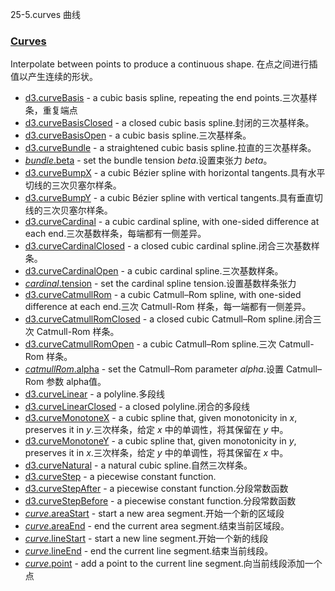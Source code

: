 25-5.curves 曲线

### [](https://github.com/d3/d3/blob/main/API.md#curves)[Curves](https://github.com/d3/d3-shape/blob/v3.0.1/README.md#curves)

Interpolate between points to produce a continuous shape.
在点之间进行插值以产生连续的形状。

-   [d3.curveBasis](https://github.com/d3/d3-shape/blob/v3.0.1/README.md#curveBasis) - a cubic basis spline, repeating the end points.三次基样条，重复端点
-   [d3.curveBasisClosed](https://github.com/d3/d3-shape/blob/v3.0.1/README.md#curveBasisClosed) - a closed cubic basis spline.封闭的三次基样条。
-   [d3.curveBasisOpen](https://github.com/d3/d3-shape/blob/v3.0.1/README.md#curveBasisOpen) - a cubic basis spline.三次基样条。
-   [d3.curveBundle](https://github.com/d3/d3-shape/blob/v3.0.1/README.md#curveBundle) - a straightened cubic basis spline.拉直的三次基样条。
-   [*bundle*.beta](https://github.com/d3/d3-shape/blob/v3.0.1/README.md#curveBundle_beta) - set the bundle tension *beta*.设置束张力 *beta*。
-   [d3.curveBumpX](https://github.com/d3/d3-shape/blob/v3.0.1/README.md#curveBumpX) - a cubic Bézier spline with horizontal tangents.具有水平切线的三次贝塞尔样条。
-   [d3.curveBumpY](https://github.com/d3/d3-shape/blob/v3.0.1/README.md#curveBumpY) - a cubic Bézier spline with vertical tangents.具有垂直切线的三次贝塞尔样条。
-   [d3.curveCardinal](https://github.com/d3/d3-shape/blob/v3.0.1/README.md#curveCardinal) - a cubic cardinal spline, with one-sided difference at each end.三次基数样条，每端都有一侧差异。
-   [d3.curveCardinalClosed](https://github.com/d3/d3-shape/blob/v3.0.1/README.md#curveCardinalClosed) - a closed cubic cardinal spline.闭合三次基数样条。
-   [d3.curveCardinalOpen](https://github.com/d3/d3-shape/blob/v3.0.1/README.md#curveCardinalOpen) - a cubic cardinal spline.三次基数样条。
-   [*cardinal*.tension](https://github.com/d3/d3-shape/blob/v3.0.1/README.md#curveCardinal_tension) - set the cardinal spline tension.设置基数样条张力
-   [d3.curveCatmullRom](https://github.com/d3/d3-shape/blob/v3.0.1/README.md#curveCatmullRom) - a cubic Catmull–Rom spline, with one-sided difference at each end.三次 Catmull-Rom 样条，每一端都有一侧差异。
-   [d3.curveCatmullRomClosed](https://github.com/d3/d3-shape/blob/v3.0.1/README.md#curveCatmullRomClosed) - a closed cubic Catmull–Rom spline.闭合三次 Catmull-Rom 样条。
-   [d3.curveCatmullRomOpen](https://github.com/d3/d3-shape/blob/v3.0.1/README.md#curveCatmullRomOpen) - a cubic Catmull–Rom spline.三次 Catmull-Rom 样条。
-   [*catmullRom*.alpha](https://github.com/d3/d3-shape/blob/v3.0.1/README.md#curveCatmullRom_alpha) - set the Catmull–Rom parameter *alpha*.设置 Catmull–Rom 参数 alpha值。
-   [d3.curveLinear](https://github.com/d3/d3-shape/blob/v3.0.1/README.md#curveLinear) - a polyline.多段线
-   [d3.curveLinearClosed](https://github.com/d3/d3-shape/blob/v3.0.1/README.md#curveLinearClosed) - a closed polyline.闭合的多段线
-   [d3.curveMonotoneX](https://github.com/d3/d3-shape/blob/v3.0.1/README.md#curveMonotoneX) - a cubic spline that, given monotonicity in *x*, preserves it in *y*.三次样条，给定 *x* 中的单调性，将其保留在 *y* 中。
-   [d3.curveMonotoneY](https://github.com/d3/d3-shape/blob/v3.0.1/README.md#curveMonotoneY) - a cubic spline that, given monotonicity in *y*, preserves it in *x*.三次样条，给定 *y* 中的单调性，将其保留在 *x* 中。
-   [d3.curveNatural](https://github.com/d3/d3-shape/blob/v3.0.1/README.md#curveNatural) - a natural cubic spline.自然三次样条。
-   [d3.curveStep](https://github.com/d3/d3-shape/blob/v3.0.1/README.md#curveStep) - a piecewise constant function.
-   [d3.curveStepAfter](https://github.com/d3/d3-shape/blob/v3.0.1/README.md#curveStepAfter) - a piecewise constant function.分段常数函数
-   [d3.curveStepBefore](https://github.com/d3/d3-shape/blob/v3.0.1/README.md#curveStepBefore) - a piecewise constant function.分段常数函数
-   [*curve*.areaStart](https://github.com/d3/d3-shape/blob/v3.0.1/README.md#curve_areaStart) - start a new area segment.开始一个新的区域段
-   [*curve*.areaEnd](https://github.com/d3/d3-shape/blob/v3.0.1/README.md#curve_areaEnd) - end the current area segment.结束当前区域段。
-   [*curve*.lineStart](https://github.com/d3/d3-shape/blob/v3.0.1/README.md#curve_lineStart) - start a new line segment.开始一个新的线段
-   [*curve*.lineEnd](https://github.com/d3/d3-shape/blob/v3.0.1/README.md#curve_lineEnd) - end the current line segment.结束当前线段。
-   [*curve*.point](https://github.com/d3/d3-shape/blob/v3.0.1/README.md#curve_point) - add a point to the current line segment.向当前线段添加一个点